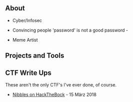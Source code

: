 ## About

- Cyber/Infosec 

- Convincing people 'password' is not a good password -

- Meme Artist


## Projects and Tools



## CTF Write Ups

These aren't the only CTF's I've ever done, of course.


* [Nibbles on HackTheBock](CTF-Writeups/Nibbles-HTB.md) - 15 März 2018


